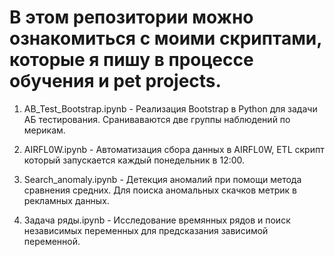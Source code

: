 # В этом репозитории можно ознакомиться с моими скриптами, которые я пишу в процессе обучения и pet projects.

1. AB_Test_Bootstrap.ipynb - Реализация Bootstrap в Python для задачи АБ тестирования. Сраниваваются две группы наблюдений по мерикам.

2. AIRFL0W.ipynb - Автоматизация сбора данных в AIRFL0W, ETL скрипт который запускается каждый понедельник в 12:00.

3. Search_anomaly.ipynb - Детекция аномалий при помощи метода сравнения средних. Для поиска аномальных скачков метрик в рекламных данных.

4. Задача ряды.ipynb - Исследование времянных рядов и поиск независимых переменных для предсказания зависимой переменной.
